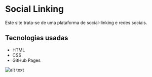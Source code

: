 # Social Linking

Este site trata-se de uma plataforma de social-linking e redes sociais.

## Tecnologias usadas
* HTML
* CSS
* GitHub Pages

![alt text](https://github.com/LucasMSilva2/social-linking/tree/main/image/index.jpg?raw=true)
